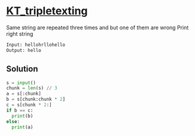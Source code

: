 # [KT_tripletexting](https://open.kattis.com/problems/tripletexting)

Same string are repeated three times and but one of them are wrong
Print right string

```txt
Input: hellohrllohello
Output: hello
```

## Solution

```py
s = input()
chunk = len(s) // 3
a = s[:chunk]
b = s[chunk:chunk * 2]
c = s[chunk * 2:]
if b == c:
  print(b)
else:
  print(a)
```
